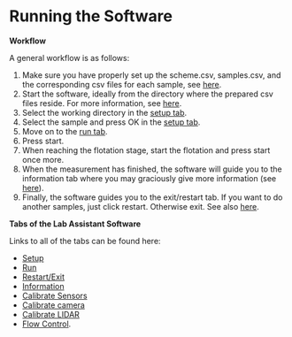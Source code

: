 # Running the Software

**Workflow**

A general workflow is as follows:
1. Make sure you have properly set up the scheme.csv, samples.csv, and the corresponding csv files for each sample, see [here](docs/configuration.md).
2. Start the software, ideally from the directory where the prepared csv files reside. For more information, see [here](docs/startTheApp.md).
3. Select the working directory in the [setup tab](docs/setup.md).
4. Select the sample and press OK in the [setup tab](docs/setup.md).
5. Move on to the [run tab](docs/run_tab.md).
6. Press start.
7. When reaching the flotation stage, start the flotation and press start once more.
8. When the measurement has finished, the software will guide you to the information tab where you may graciously give more information (see [here](docs/information_tab.md)).
9. Finally, the software guides you to the exit/restart tab. If you want to do another samples, just click restart. Otherwise exit. See also [here](docs/restart_exit.md).

**Tabs of the Lab Assistant Software**

Links to all of the tabs can be found here:
- [Setup](docs/setup.md)
- [Run](docs/run_tab.md)
- [Restart/Exit](docs/restart_exit.md)
- [Information](docs/information_tab.md)
- [Calibrate Sensors](docs/calibrate_sensors_tab.md)
- [Calibrate camera](docs/camera_tab.md)
- [Calibrate LIDAR](docs/lidar_tab.md)
- [Flow Control](docs/flow_control.md).